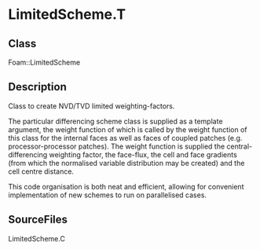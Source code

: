 # LimitedScheme.T 
## Class
Foam::LimitedScheme

## Description
Class to create NVD/TVD limited weighting-factors.

The particular differencing scheme class is supplied as a template
argument, the weight function of which is called by the weight function
of this class for the internal faces as well as faces of coupled
patches (e.g. processor-processor patches). The weight function is
supplied the central-differencing weighting factor, the face-flux, the
cell and face gradients (from which the normalised variable
distribution may be created) and the cell centre distance.

This code organisation is both neat and efficient, allowing for
convenient implementation of new schemes to run on parallelised cases.

## SourceFiles
LimitedScheme.C

